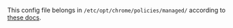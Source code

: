 This config file belongs in `/etc/opt/chrome/policies/managed/` according to [these docs](https://www.chromium.org/administrators/configuring-policy-for-extensions).
